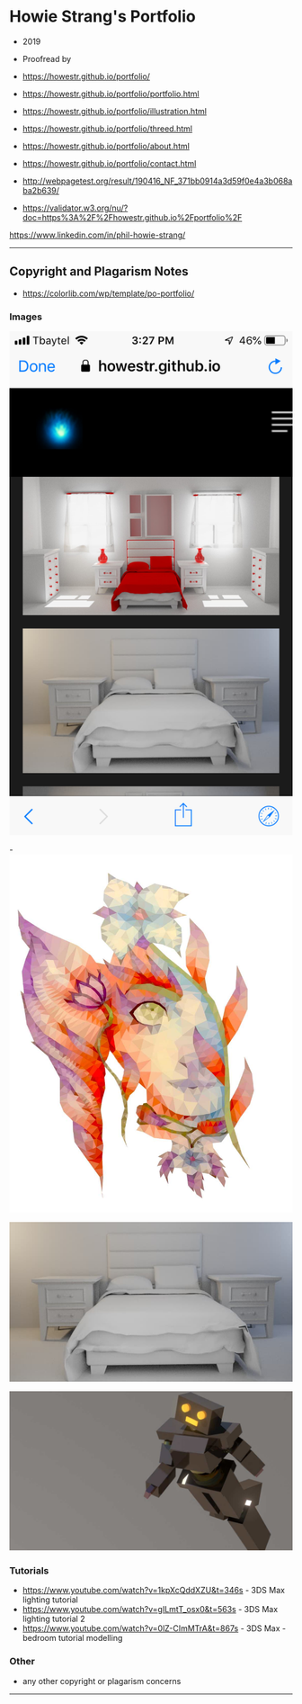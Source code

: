 # Howie Strang's Portfolio
- 2019

- Proofread by

- https://howestr.github.io/portfolio/
- https://howestr.github.io/portfolio/portfolio.html
- https://howestr.github.io/portfolio/illustration.html
- https://howestr.github.io/portfolio/threed.html
- https://howestr.github.io/portfolio/about.html
- https://howestr.github.io/portfolio/contact.html

- http://webpagetest.org/result/190416_NF_371bb0914a3d59f0e4a3b068aba2b639/

- https://validator.w3.org/nu/?doc=https%3A%2F%2Fhowestr.github.io%2Fportfolio%2F

https://www.linkedin.com/in/phil-howie-strang/


---

## Copyright and Plagarism Notes

- https://colorlib.com/wp/template/po-portfolio/

### Images

![](https://raw.githubusercontent.com/HoweStr/portfolio/master/images/mobile.PNG)

-![](https://raw.githubusercontent.com/HoweStr/portfolio/master/images/artlowpoly20.jpg)

![](https://raw.githubusercontent.com/HoweStr/portfolio/master/images/bedroom.jpg)

![](https://raw.githubusercontent.com/HoweStr/portfolio/master/images/strang_a4_robotpose1.jpg)


### Tutorials
- https://www.youtube.com/watch?v=1kpXcQddXZU&t=346s - 3DS Max lighting tutorial
- https://www.youtube.com/watch?v=gILmtT_osx0&t=563s - 3DS Max lighting tutorial 2
- https://www.youtube.com/watch?v=0lZ-CImMTrA&t=867s - 3DS Max - bedroom tutorial modelling 
### Other

- any other copyright or plagarism concerns

---